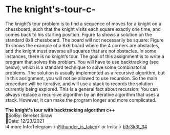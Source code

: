 # The knight's-tour-c-
The knight’s tour problem is to find a sequence of moves for a knight on a chessboard, such that the knight visits each square exactly one time, and comes back to his starting position. Figure 1a shows a solution on the standard 8x8 chessboard. The board will not necessarily be square: Figure 1b shows the example of a 6x6 board where the 4 corners are obstacles, and the knight must traverse all squares that are not obstacles. In some instances, there is no knight’s tour. The goal of this assignment is to write a program that solves this problem. You will have to use backtracking (see below), which is a standard technique to solve some combinatorial problems. The solution is usually implemented as a recursive algorithm, but in this assignment, you will not be allowed to use recursion. So the main procedure will be iterative, and will use a stack to records the solution currently being explored. This is a general fact about recursion: You can always replace a recursive algorithm by an iterative algorithm that uses a stack. However, it can make the program longer and more complicated.

<b>The knight's tour with backtracking algorithm c++</b> </br>
💭SolBy: Bereket Siraw </br>
📅Date: 12/23/2021 </br>
ℹ️4 more Info:Telegram-> <a href="https://t.me/thunder_is_taken">@thunder_is_taken</a>⚡️ or Insta-> <a href="https://www.instagram.com/b3r3k3t_34/"> b3r3k3t_34</a></br>

